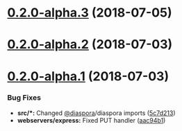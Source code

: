 # [0.2.0-alpha.3](https://github.com/diaspora-orm/plugin-server/compare/v0.2.0-alpha.2...v0.2.0-alpha.3) (2018-07-05)



# [0.2.0-alpha.2](https://github.com/diaspora-orm/plugin-server/compare/v0.2.0-alpha.1...v0.2.0-alpha.2) (2018-07-03)



# [0.2.0-alpha.1](https://github.com/diaspora-orm/plugin-server/compare/v0.1.0...v0.2.0-alpha.1) (2018-07-03)


### Bug Fixes

* **src/*:** Changed [@diaspora](https://github.com/diaspora)/diaspora imports ([5c7d213](https://github.com/diaspora-orm/plugin-server/commit/5c7d213))
* **webservers/express:** Fixed PUT handler ([aac94b1](https://github.com/diaspora-orm/plugin-server/commit/aac94b1))




